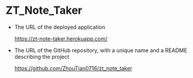 # ZT_Note_Taker
* The URL of the deployed application

    https://zt-note-taker.herokuapp.com/
    

* The URL of the GitHub repository, with a unique name and a README describing the project
    
    https://github.com/ZhouTian0716/zt_note_taker
